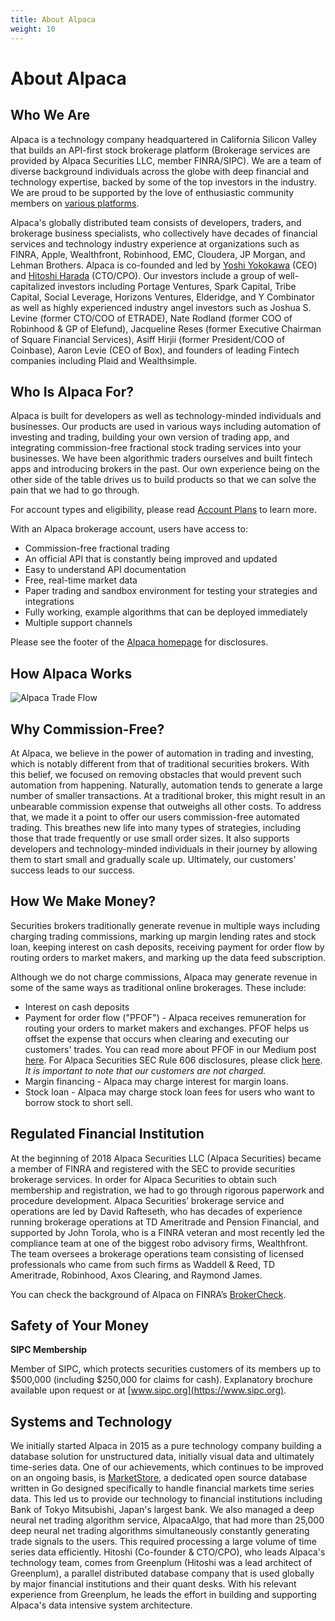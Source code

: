 ```yaml
---
title: About Alpaca
weight: 10
---
```


# About Alpaca

## Who We Are

Alpaca is a technology company headquartered in California Silicon Valley that builds an API-first stock brokerage platform (Brokerage services are provided by Alpaca Securities LLC, member FINRA/SIPC). We are a team of diverse background individuals across the globe with deep financial and technology expertise, backed by some of the top investors in the industry. We are proud to be supported by the love of enthusiastic community members on [various platforms](https://alpaca.markets/docs/community/).

Alpaca's globally distributed team consists of developers, traders, and brokerage business specialists, who collectively have decades of
financial services and technology industry experience at organizations such as FINRA, Apple, Wealthfront, Robinhood, EMC, Cloudera, JP Morgan, and Lehman Brothers. Alpaca is co-founded and led by [Yoshi Yokokawa](https://www.linkedin.com/in/yoshiyokokawa/) (CEO) and [Hitoshi Harada](https://www.linkedin.com/in/hitoshi-harada-02b01425/) (CTO/CPO). Our investors include a group of well-capitalized
investors including Portage Ventures, Spark Capital, Tribe Capital, Social Leverage, Horizons Ventures, Elderidge, and Y Combinator as well as highly experienced industry angel investors
such as Joshua S. Levine (former CTO/COO of ETRADE), Nate Rodland (former COO of Robinhood & GP of Elefund), Jacqueline Reses (former Executive Chairman of Square Financial Services), Asiff Hirjii (former President/COO of Coinbase), Aaron Levie (CEO of Box), and founders of leading Fintech companies including Plaid and Wealthsimple.

## Who Is Alpaca For?

Alpaca is built for developers as well as technology-minded individuals and businesses. Our products are used in various ways including automation of investing and trading, building your own version of trading app, and integrating commission-free fractional stock trading services into your businesses. We have been algorithmic traders ourselves and built fintech apps and introducing brokers in the past. Our own experience being on the other side of the table drives us to build products so that we can solve the pain that we had to go through.

For account types and eligibility, please read [Account Plans](https://alpaca.markets/docs/trading-on-alpaca/account-plans/) to learn more.

With an Alpaca brokerage account, users have access to:

* Commission-free fractional trading
* An official API that is constantly being improved and updated
* Easy to understand API documentation
* Free, real-time market data
* Paper trading and sandbox environment for testing your strategies and integrations
* Fully working, example algorithms that can be deployed immediately
* Multiple support channels

Please see the footer of the [Alpaca homepage](https://alpaca.markets/) for disclosures.

## How Alpaca Works

![Alpaca Trade Flow](https://s3.amazonaws.com/docs.alpaca.markets/images/trade-flow5.png)

## Why Commission-Free?

At Alpaca, we believe in the power of automation in trading and investing, which is notably different from that of
traditional securities brokers. With this belief, we focused on removing obstacles that would prevent such automation
from happening. Naturally, automation tends to generate a large number of smaller transactions. At a traditional broker,
this might result in an unbearable commission expense that outweighs all other costs. To address that, we
made it a point to offer our users commission-free automated trading. This breathes new life into many
types of strategies, including those that trade frequently or use small order sizes. It also supports
developers and technology-minded individuals in their journey by allowing them to start small and
gradually scale up. Ultimately, our customers' success leads to our success.

## How We Make Money?

Securities brokers traditionally generate revenue in multiple ways including charging trading commissions, marking
up margin lending rates and stock loan, keeping interest on cash deposits, receiving payment for order flow by routing orders to
market makers, and marking up the data feed subscription.

Although we do not charge commissions, Alpaca may generate revenue in some of the same ways as traditional online
brokerages. These include:

* Interest on cash deposits
* Payment for order flow ("PFOF") - Alpaca receives remuneration for routing your orders to
market makers and exchanges. PFOF helps us offset the expense that occurs when clearing and executing our
customers' trades. You can read more about PFOF in our Medium post
[here](https://medium.com/automation-generation/commission-free-trading-is-it-helping-or-hurting-you-dc5fdc22ca6a).
For Alpaca Securities SEC Rule 606 disclosures, please click [here](https://alpaca.markets/disclosures). *It is important to note that our customers are not charged.*
* Margin financing - Alpaca may charge interest for margin loans.
* Stock loan - Alpaca may charge stock loan fees for users who want to borrow stock to short sell.

## Regulated Financial Institution

At the beginning of 2018 Alpaca Securities LLC (Alpaca Securities) became a member of FINRA and registered
with the SEC to provide securities brokerage services. In order for Alpaca Securities to obtain such
membership and registration, we had to go through rigorous paperwork and procedure development. Alpaca
Securities’ brokerage service and operations are led by David Rafteseth, who has decades of experience running brokerage operations at TD Ameritrade and Pension Financial, and supported by John Torola, who is a FINRA veteran and most recently led the compliance team at one of the biggest
robo advisory firms, Wealthfront. The team oversees a brokerage operations team consisting of licensed
professionals who came from such firms as Waddell & Reed, TD Ameritrade, Robinhood, Axos Clearing, and Raymond James.

You can check the background of Alpaca on FINRA’s [BrokerCheck](https://brokercheck.finra.org/firm/summary/288202).

## Safety of Your Money
**SIPC Membership**

Member of SIPC, which protects securities customers of its members up to $500,000 (including $250,000 for
claims for cash). Explanatory brochure available upon request or at [www.sipc.org](https://www.sipc.org).

## Systems and Technology
We initially started Alpaca in 2015 as a pure technology company building a database solution for unstructured data,
initially visual data and ultimately time-series data. One of our achievements, which continues to be improved on an ongoing basis, is [MarketStore](https://github.com/alpacahq/marketstore), a dedicated open source database written in Go designed
specifically to handle financial markets time series data. This led us to provide our technology to financial
institutions including Bank of Tokyo Mitsubishi, Japan's largest bank. We also managed a deep neural net trading
algorithm service, AlpacaAlgo, that had more than 25,000 deep neural net trading algorithms simultaneously constantly
generating trade signals to the users. This required processing a large volume of time series data efficiently.
Hitoshi (Co-founder & CTO/CPO), who leads Alpaca's technology team, comes from Greenplum (Hitoshi was a lead architect of Greenplum), a parallel distributed database company that is used globally by major financial institutions and their quant desks. With his relevant experience from Greenplum, he leads the effort in building and supporting Alpaca's data intensive system architecture.
